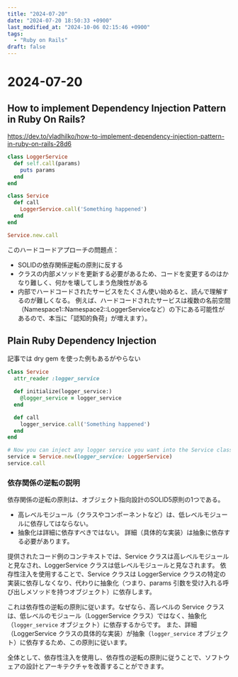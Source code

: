 ```yaml
---
title: "2024-07-20"
date: "2024-07-20 18:50:33 +0900"
last_modified_at: "2024-10-06 02:15:46 +0900"
tags:
  - "Ruby on Rails"
draft: false
---
```

# 2024-07-20
## How to implement Dependency Injection Pattern in Ruby On Rails?
https://dev.to/vladhilko/how-to-implement-dependency-injection-pattern-in-ruby-on-rails-28d6

```rb
class LoggerService
  def self.call(params)
    puts params
  end
end

class Service
  def call
    LoggerService.call('Something happened')
  end
end

Service.new.call
```

このハードコードアプローチの問題点：
- SOLIDの依存関係逆転の原則に反する
- クラスの内部メソッドを更新する必要があるため、コードを変更するのはかなり難しく、何かを壊してしまう危険性がある
- 内部でハードコードされたサービスをたくさん使い始めると、読んで理解するのが難しくなる。 例えば、ハードコードされたサービスは複数の名前空間（Namespace1::Namespace2::LoggerServiceなど）の下にある可能性があるので、本当に「認知的負荷」が増えます）。

## Plain Ruby Dependency Injection
記事では dry gem を使った例もあるがやらない

```rb
class Service
  attr_reader :logger_service

  def initialize(logger_service:)
    @logger_service = logger_service
  end

  def call
    logger_service.call('Something happened')
  end
end

# Now you can inject any logger service you want into the Service class
service = Service.new(logger_service: LoggerService)
service.call
```

### 依存関係の逆転の説明
依存関係の逆転の原則は、オブジェクト指向設計のSOLID5原則の1つである。

- 高レベルモジュール（クラスやコンポーネントなど）は、低レベルモジュールに依存してはならない。
- 抽象化は詳細に依存すべきではない。 詳細（具体的な実装）は抽象に依存する必要があります。

提供されたコード例のコンテキストでは、Service クラスは高レベルモジュールと見なされ、LoggerService クラスは低レベルモジュールと見なされます。 依存性注入を使用することで、Service クラスは LoggerService クラスの特定の実装に依存しなくなり、代わりに抽象化（つまり、params 引数を受け入れる呼び出しメソッドを持つオブジェクト）に依存します。

これは依存性の逆転の原則に従います。なぜなら、高レベルの Service クラスは、低レベルのモジュール（LoggerService クラス）ではなく、抽象化（`logger_service` オブジェクト）に依存するからです。 また、詳細（LoggerService クラスの具体的な実装）が抽象（`logger_service` オブジェクト）に依存するため、この原則に従います。

全体として、依存性注入を使用し、依存性の逆転の原則に従うことで、ソフトウェアの設計とアーキテクチャを改善することができます。

